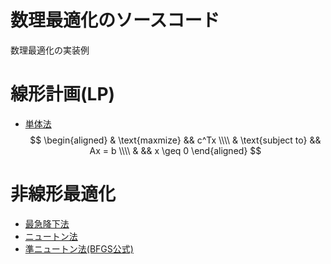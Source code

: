 # 数理最適化のソースコード
数理最適化の実装例

# 線形計画(LP)
- [単体法](simplex)
$$
\begin{aligned}
& \text{maxmize}    && c^Tx \\\\
& \text{subject to} && Ax = b \\\\
&                   && x \geq 0
\end{aligned}
$$

# 非線形最適化
- [最急降下法](gds)
- [ニュートン法](newton)
- [準ニュートン法(BFGS公式)](bfgs)


